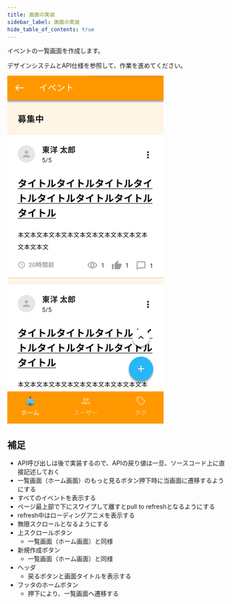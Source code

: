 ```yaml
---
title: 画面の実装
sidebar_label: 画面の実装
hide_table_of_contents: true
---
```


イベントの一覧画面を作成します。

デザインシステムとAPI仕様を参照して、作業を進めてください。

![イベント一覧画面](screen-list-event.png)

## 補足
- API呼び出しは後で実装するので、APIの戻り値は一旦、ソースコード上に直接記述しておく
- 一覧画面（ホーム画面）のもっと見るボタン押下時に当画面に遷移するようにする
- すべてのイベントを表示する
- ページ最上部で下にスワイプして離すとpull to refreshとなるようにする
- refresh中はローディングアニメを表示する
- 無限スクロールとなるようにする
- 上スクロールボタン
  - 一覧画面（ホーム画面）と同様
- 新規作成ボタン
  - 一覧画面（ホーム画面）と同様
- ヘッダ
  - 戻るボタンと画面タイトルを表示する
- フッタのホームボタン
  - 押下により、一覧画面へ遷移する
